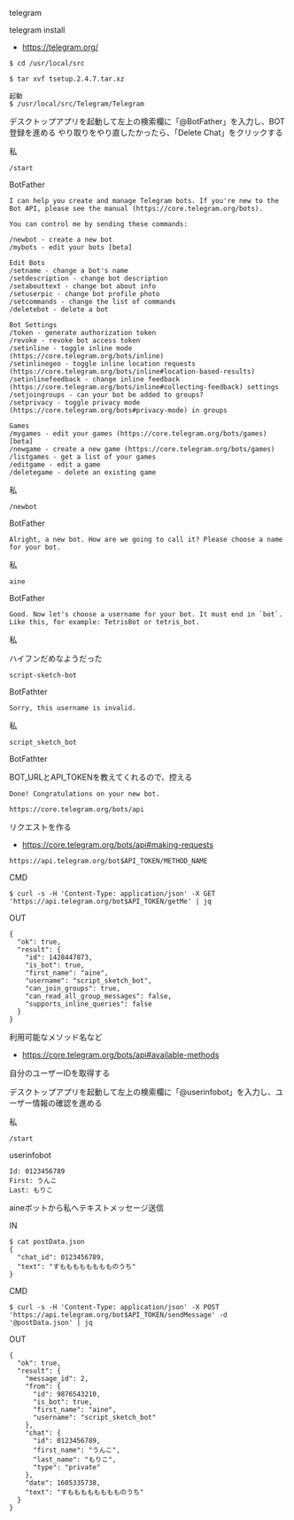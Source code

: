 telegram

telegram install

- https://telegram.org/

```
$ cd /usr/local/src

$ tar xvf tsetup.2.4.7.tar.xz

起動
$ /usr/local/src/Telegram/Telegram
```

デスクトップアプリを起動して左上の検索欄に「@BotFather」を入力し、BOT登録を進める
やり取りをやり直したかったら、「Delete Chat」をクリックする

私

```
/start
```

BotFather
```
I can help you create and manage Telegram bots. If you're new to the Bot API, please see the manual (https://core.telegram.org/bots).

You can control me by sending these commands:

/newbot - create a new bot
/mybots - edit your bots [beta]

Edit Bots
/setname - change a bot's name
/setdescription - change bot description
/setabouttext - change bot about info
/setuserpic - change bot profile photo
/setcommands - change the list of commands
/deletebot - delete a bot

Bot Settings
/token - generate authorization token
/revoke - revoke bot access token
/setinline - toggle inline mode (https://core.telegram.org/bots/inline)
/setinlinegeo - toggle inline location requests (https://core.telegram.org/bots/inline#location-based-results)
/setinlinefeedback - change inline feedback (https://core.telegram.org/bots/inline#collecting-feedback) settings
/setjoingroups - can your bot be added to groups?
/setprivacy - toggle privacy mode (https://core.telegram.org/bots#privacy-mode) in groups

Games
/mygames - edit your games (https://core.telegram.org/bots/games) [beta]
/newgame - create a new game (https://core.telegram.org/bots/games)
/listgames - get a list of your games
/editgame - edit a game
/deletegame - delete an existing game
```

私
```
/newbot
```

BotFather
```
Alright, a new bot. How are we going to call it? Please choose a name for your bot.
```

私
```
aine
```

BotFather
```
Good. Now let's choose a username for your bot. It must end in `bot`. Like this, for example: TetrisBot or tetris_bot.
```

私

ハイフンだめなようだった
```
script-sketch-bot
```

BotFathter

```
Sorry, this username is invalid.
```

私

```
script_sketch_bot
```


BotFathter

BOT_URLとAPI_TOKENを教えてくれるので、控える

```
Done! Congratulations on your new bot.

https://core.telegram.org/bots/api
```

リクエストを作る

- https://core.telegram.org/bots/api#making-requests

```
https://api.telegram.org/bot$API_TOKEN/METHOD_NAME
```


CMD

```
$ curl -s -H 'Content-Type: application/json' -X GET 'https://api.telegram.org/bot$API_TOKEN/getMe' | jq
```

OUT

```
{
  "ok": true,
  "result": {
    "id": 1428447873,
    "is_bot": true,
    "first_name": "aine",
    "username": "script_sketch_bot",
    "can_join_groups": true,
    "can_read_all_group_messages": false,
    "supports_inline_queries": false
  }
}
```

利用可能なメソッド名など

- https://core.telegram.org/bots/api#available-methods

自分のユーザーIDを取得する


デスクトップアプリを起動して左上の検索欄に「@userinfobot」を入力し、ユーザー情報の確認を進める

私
```
/start
```

userinfobot
```
Id: 0123456789
First: うんこ
Last: もりこ
```

aineボットから私へテキストメッセージ送信


IN
```
$ cat postData.json
{
  "chat_id": 0123456789,
  "text": "すもももももももものうち"
}
```

CMD

```
$ curl -s -H 'Content-Type: application/json' -X POST 'https://api.telegram.org/bot$API_TOKEN/sendMessage' -d '@postData.json' | jq
```

OUT
```
{
  "ok": true,
  "result": {
    "message_id": 2,
    "from": {
      "id": 9876543210,
      "is_bot": true,
      "first_name": "aine",
      "username": "script_sketch_bot"
    },
    "chat": {
      "id": 0123456789,
      "first_name": "うんこ",
      "last_name": "もりこ",
      "type": "private"
    },
    "date": 1605335738,
    "text": "すもももももももものうち"
  }
}
```
